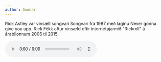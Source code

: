 ```yaml
---
author: Gunnar
---
```

Rick Astley var vinsæll songvari Songvari
 frá 1987 með laginu Never gonna give you upp.
 Rick Fékk aftur vinsæld eftir internetajarmið
 "Rickroll" á árabilonnum 2006 til 2015.

 <audio controls>
    <source src="/scaling-meme/assets/music/Rick Astley - Never Gonna Give You Up (Video).mp3"/>
</audio>
